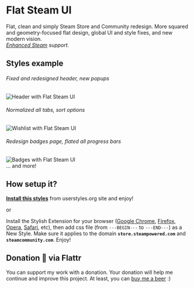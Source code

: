 # Flat Steam UI
Flat, clean and simply Steam Store and Community redesign. More squared and geometry-focused flat design, global UI and style fixes, and new modern vision.  
*[Enhanced Steam](http://enhancedsteam.com) support.*  

## Styles example
###### Fixed and redesigned header, new popups
![Header with Flat Steam UI](https://raw.githubusercontent.com/denis-g/userstyle-simply-steam-ui/master/screenshots/header.jpg)  
###### Normalized all tabs, sort options
![Wishlist with Flat Steam UI](https://raw.githubusercontent.com/denis-g/userstyle-simply-steam-ui/master/screenshots/wishlist.jpg)  
###### Redesign badges page, flated all progress bars
![Badges with Flat Steam UI](https://raw.githubusercontent.com/denis-g/userstyle-simply-steam-ui/master/screenshots/badges.jpg)  
... and more!

## How setup it?
**[Install this styles](https://userstyles.org/styles/117058/flat-steam-ui)** from userstyles.org site and enjoy!

or

Install the Stylish Extension for your browser ([Google Chrome](https://chrome.google.com/webstore/detail/stylish/fjnbnpbmkenffdnngjfgmeleoegfcffe), [Firefox](https://addons.mozilla.org/ru/firefox/addon/stylish/), [Opera](https://addons.opera.com/ru/extensions/details/stylish/), [Safari](http://sobolev.us/stylish/), etc), then add css file (from `---BEGIN---` to `---END---`) as a New Style. Make sure it applies to the domain **`store.steampowered.com`** and **`steamcommunity.com`**. Enjoy!


## Donation 🍺 via Flattr
You can support my work with a donation. Your donation will help me continue and improve this project. At least, you can [buy me a beer](https://flattr.com/profile/denis-g) :)
